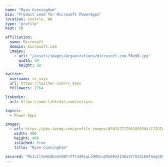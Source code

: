 ```yaml
---
name: "Ryan Cunningham"
bio: "Product Lead for Microsoft PowerApps"
location: Seattle, WA
type: "profile"
heat: 50

affiliation:
  name: Microsoft
  domain: microsoft.com
  images:
    - url: "/assets/images/organizations/microsoft.com-50x50.jpg"
      width: 50
      height: 50

twitter:
  username: rc_says
  url: https://twitter.com/rc_says
  followers: 2764

linkedin:
  url: https://www.linkedin.com/in/rycu

topics:
  - Power Apps

images:
  - url: https://pbs.twimg.com/profile_images/459747717862805504/CJIGZejd_400x400.png
    width: 400
    height: 400
    isCached: true
    title: "Ryan Cunningham"

secured: "MvJLIlYe61AbnGC6BTrFTl3dRiwLlOMInu25k6Po214Oa3YfGS3LE6T4wgS8Q5CphxGfpV3B1yNVHbZDds9gGNAWC2RUPhI6iuoo0w1fCDv195flsIJQ9F/dSPf5lEETRMmInf2brG4UvONtigtc80k0/97+uFScMOLsMmNjD5ZarCwuOCwGm3D+FqhGHy2G7m2OpAWOKwz5s4IA+KwmdwWa6bY5/v2dsVypL7wQmVu20KfchGpYcutP9RWn879S8cV8zasPMXGQCei5eLTzWzXt9p519NjK3IY4tp0P55hMSmcVbgcpBNLoJyOdX13+/MJBiTQxKFaw+un/8+RAB89r4LVnUBGH0n7o/Xzid6iP12XNVTN6TS0vdeyiXeNkoQ5I8PqkI51cjIm0sHVNqQ==;20kFG0PD7jdWZTU+Uauv8A=="
---
```



